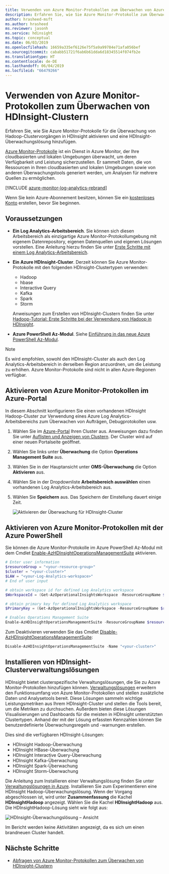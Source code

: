 ```yaml
---
title: Verwenden von Azure Monitor-Protokollen zum Überwachen von Azure HDInsight-Clustern
description: Erfahren Sie, wie Sie Azure Monitor-Protokolle zum Überwachen von Aufträgen verwenden, die in einem HDInsight-Cluster ausgeführt werden.
author: hrasheed-msft
ms.author: hrasheed
ms.reviewer: jasonh
ms.service: hdinsight
ms.topic: conceptual
ms.date: 06/03/2019
ms.openlocfilehash: 16659a335ef6126e75f5a9a99784e71afa056bef
ms.sourcegitcommit: cababb51721f6ab6b61dda6d18345514f074fb2e
ms.translationtype: HT
ms.contentlocale: de-DE
ms.lasthandoff: 06/04/2019
ms.locfileid: "66479266"
---
```

# <a name="use-azure-monitor-logs-to-monitor-hdinsight-clusters"></a>Verwenden von Azure Monitor-Protokollen zum Überwachen von HDInsight-Clustern

Erfahren Sie, wie Sie Azure Monitor-Protokolle für die Überwachung von Hadoop-Clustervorgängen in HDInsight aktivieren und eine HDInsight-Überwachungslösung hinzufügen.

[Azure Monitor-Protokolle](../log-analytics/log-analytics-overview.md) ist ein Dienst in Azure Monitor, der Ihre cloudbasierten und lokalen Umgebungen überwacht, um deren Verfügbarkeit und Leistung sicherzustellen. Er sammelt Daten, die von Ressourcen in Ihren cloudbasierten und lokalen Umgebungen sowie von anderen Überwachungstools generiert werden, um Analysen für mehrere Quellen zu ermöglichen.

[!INCLUDE [azure-monitor-log-analytics-rebrand](../../includes/azure-monitor-log-analytics-rebrand.md)]

Wenn Sie kein Azure-Abonnement besitzen, können Sie ein [kostenloses Konto](https://azure.microsoft.com/free/) erstellen, bevor Sie beginnen.

## <a name="prerequisites"></a>Voraussetzungen

* **Ein Log Analytics-Arbeitsbereich**. Sie können sich diesen Arbeitsbereich als einzigartige Azure Monitor-Protokollumgebung mit eigenem Datenrepository, eigenen Datenquellen und eigenen Lösungen vorstellen. Eine Anleitung hierzu finden Sie unter [Erste Schritte mit einem Log Analytics-Arbeitsbereich](../azure-monitor/learn/quick-collect-azurevm.md#create-a-workspace).

* **Ein Azure HDInsight-Cluster**. Derzeit können Sie Azure Monitor-Protokolle mit den folgenden HDInsight-Clustertypen verwenden:

  * Hadoop
  * hbase
  * Interactive Query
  * Kafka
  * Spark
  * Storm

  Anweisungen zum Erstellen von HDInsight-Clustern finden Sie unter [Hadoop-Tutorial: Erste Schritte bei der Verwendung von Hadoop in HDInsight](hadoop/apache-hadoop-linux-tutorial-get-started.md).  

* **Azure PowerShell Az-Modul**.  Siehe [Einführung in das neue Azure PowerShell Az-Modul](https://docs.microsoft.com/powershell/azure/new-azureps-module-az).

> [!NOTE]  
> Es wird empfohlen, sowohl den HDInsight-Cluster als auch den Log Analytics-Arbeitsbereich in derselben Region anzuordnen, um die Leistung zu erhöhen. Azure Monitor-Protokolle sind nicht in allen Azure-Regionen verfügbar.

## <a name="enable-azure-monitor-logs-by-using-the-portal"></a>Aktivieren von Azure Monitor-Protokollen im Azure-Portal

In diesem Abschnitt konfigurieren Sie einen vorhandenen HDInsight Hadoop-Cluster zur Verwendung eines Azure Log Analytics-Arbeitsbereichs zum Überwachen von Aufträgen, Debugprotokollen usw.

1. Wählen Sie im [Azure-Portal](https://portal.azure.com/) Ihren Cluster aus.  Anweisungen dazu finden Sie unter [Auflisten und Anzeigen von Clustern](./hdinsight-administer-use-portal-linux.md#showClusters). Der Cluster wird auf einer neuen Portalseite geöffnet.

1. Wählen Sie links unter **Überwachung** die Option **Operations Management Suite** aus.

1. Wählen Sie in der Hauptansicht unter **OMS-Überwachung** die Option **Aktivieren** aus.

1. Wählen Sie in der Dropdownliste **Arbeitsbereich auswählen** einen vorhandenen Log Analytics-Arbeitsbereich aus.

1. Wählen Sie **Speichern** aus.  Das Speichern der Einstellung dauert einige Zeit.

    ![Aktivieren der Überwachung für HDInsight-Cluster](./media/hdinsight-hadoop-oms-log-analytics-tutorial/hdinsight-enable-monitoring.png "Aktivieren der Überwachung für HDInsight-Cluster")

## <a name="enable-azure-monitor-logs-by-using-azure-powershell"></a>Aktivieren von Azure Monitor-Protokollen mit der Azure PowerShell

Sie können die Azure Monitor-Protokolle im Azure PowerShell Az-Modul mit dem Cmdlet [Enable-AzHDInsightOperationsManagementSuite](https://docs.microsoft.com/powershell/module/az.hdinsight/enable-azhdinsightoperationsmanagementsuite) aktivieren.

```powershell
# Enter user information
$resourceGroup = "<your-resource-group>"
$cluster = "<your-cluster>"
$LAW = "<your-Log-Analytics-workspace>"
# End of user input

# obtain workspace id for defined Log Analytics workspace
$WorkspaceId = (Get-AzOperationalInsightsWorkspace -ResourceGroupName $resourceGroup -Name $LAW).CustomerId

# obtain primary key for defined Log Analytics workspace
$PrimaryKey = (Get-AzOperationalInsightsWorkspace -ResourceGroupName $resourceGroup -Name $LAW | Get-AzOperationalInsightsWorkspaceSharedKeys).PrimarySharedKey

# Enables Operations Management Suite
Enable-AzHDInsightOperationsManagementSuite -ResourceGroupName $resourceGroup -Name $cluster -WorkspaceId $WorkspaceId -PrimaryKey $PrimaryKey
```

Zum Deaktivieren verwenden Sie das Cmdlet [Disable-AzHDInsightOperationsManagementSuite](https://docs.microsoft.com/powershell/module/az.hdinsight/disable-azhdinsightoperationsmanagementsuite):

```powershell
Disable-AzHDInsightOperationsManagementSuite -Name "<your-cluster>"
```

## <a name="install-hdinsight-cluster-management-solutions"></a>Installieren von HDInsight-Clusterverwaltungslösungen

HDInsight bietet clusterspezifische Verwaltungslösungen, die Sie zu Azure Monitor-Protokollen hinzufügen können. [Verwaltungslösungen](../log-analytics/log-analytics-add-solutions.md) erweitern den Funktionsumfang von Azure Monitor-Protokollen und stellen zusätzliche Daten und Analysetools bereit. Diese Lösungen sammeln wichtige Leistungsmetriken aus Ihrem HDInsight-Cluster und stellen die Tools bereit, um die Metriken zu durchsuchen. Außerdem bieten diese Lösungen Visualisierungen und Dashboards für die meisten in HDInsight unterstützten Clustertypen. Anhand der mit der Lösung erfassten Kennzahlen können Sie benutzerdefinierte Überwachungsregeln und -warnungen erstellen.

Dies sind die verfügbaren HDInsight-Lösungen:

* HDInsight Hadoop-Überwachung
* HDInsight HBase-Überwachung
* HDInsight Interactive Query-Überwachung
* HDInsight Kafka-Überwachung
* HDInsight Spark-Überwachung
* HDInsight Storm-Überwachung

Die Anleitung zum Installieren einer Verwaltungslösung finden Sie unter [Verwaltungslösungen in Azure](../azure-monitor/insights/solutions.md#install-a-monitoring-solution). Installieren Sie zum Experimentieren eine HDInsight Hadoop-Überwachungslösung. Wenn der Vorgang abgeschlossen ist, wird unter **Zusammenfassung** die Kachel **HDInsightHadoop** angezeigt. Wählen Sie die Kachel **HDInsightHadoop** aus. Die HDInsightHadoop-Lösung sieht wie folgt aus:

![HDInsight-Überwachungslösung – Ansicht](media/hdinsight-hadoop-oms-log-analytics-tutorial/hdinsight-oms-hdinsight-hadoop-monitoring-solution.png)

Im Bericht werden keine Aktivitäten angezeigt, da es sich um einen brandneuen Cluster handelt.

## <a name="next-steps"></a>Nächste Schritte

* [Abfragen von Azure Monitor-Protokollen zum Überwachen von HDInsight-Clustern](hdinsight-hadoop-oms-log-analytics-use-queries.md)
